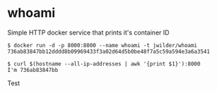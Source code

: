whoami
======

Simple HTTP docker service that prints it's container ID

    $ docker run -d -p 8000:8000 --name whoami -t jwilder/whoami
    736ab83847bb12dddd8b09969433f3a02d64d5b0be48f7a5c59a594e3a6a3541
    
    $ curl $(hostname --all-ip-addresses | awk '{print $1}'):8000
    I'm 736ab83847bb

Test
